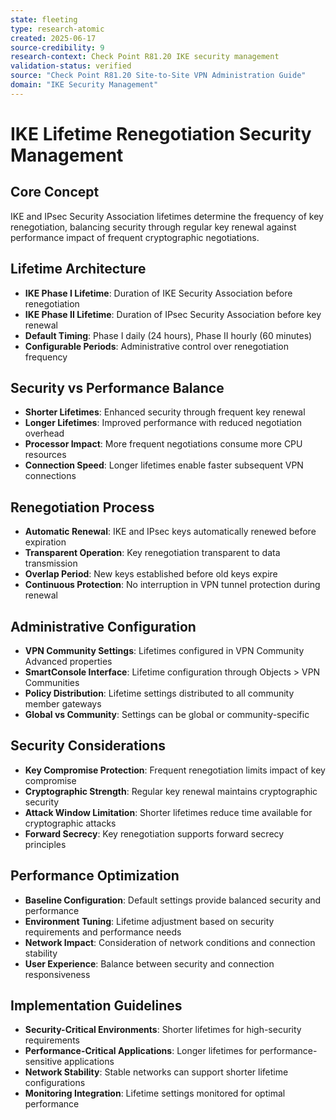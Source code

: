 ```yaml
---
state: fleeting
type: research-atomic
created: 2025-06-17
source-credibility: 9
research-context: Check Point R81.20 IKE security management
validation-status: verified
source: "Check Point R81.20 Site-to-Site VPN Administration Guide"
domain: "IKE Security Management"
---
```


# IKE Lifetime Renegotiation Security Management

## Core Concept
IKE and IPsec Security Association lifetimes determine the frequency of key renegotiation, balancing security through regular key renewal against performance impact of frequent cryptographic negotiations.

## Lifetime Architecture
- **IKE Phase I Lifetime**: Duration of IKE Security Association before renegotiation
- **IKE Phase II Lifetime**: Duration of IPsec Security Association before key renewal
- **Default Timing**: Phase I daily (24 hours), Phase II hourly (60 minutes)
- **Configurable Periods**: Administrative control over renegotiation frequency

## Security vs Performance Balance
- **Shorter Lifetimes**: Enhanced security through frequent key renewal
- **Longer Lifetimes**: Improved performance with reduced negotiation overhead
- **Processor Impact**: More frequent negotiations consume more CPU resources
- **Connection Speed**: Longer lifetimes enable faster subsequent VPN connections

## Renegotiation Process
- **Automatic Renewal**: IKE and IPsec keys automatically renewed before expiration
- **Transparent Operation**: Key renegotiation transparent to data transmission
- **Overlap Period**: New keys established before old keys expire
- **Continuous Protection**: No interruption in VPN tunnel protection during renewal

## Administrative Configuration
- **VPN Community Settings**: Lifetimes configured in VPN Community Advanced properties
- **SmartConsole Interface**: Lifetime configuration through Objects > VPN Communities
- **Policy Distribution**: Lifetime settings distributed to all community member gateways
- **Global vs Community**: Settings can be global or community-specific

## Security Considerations
- **Key Compromise Protection**: Frequent renegotiation limits impact of key compromise
- **Cryptographic Strength**: Regular key renewal maintains cryptographic security
- **Attack Window Limitation**: Shorter lifetimes reduce time available for cryptographic attacks
- **Forward Secrecy**: Key renegotiation supports forward secrecy principles

## Performance Optimization
- **Baseline Configuration**: Default settings provide balanced security and performance
- **Environment Tuning**: Lifetime adjustment based on security requirements and performance needs
- **Network Impact**: Consideration of network conditions and connection stability
- **User Experience**: Balance between security and connection responsiveness

## Implementation Guidelines
- **Security-Critical Environments**: Shorter lifetimes for high-security requirements
- **Performance-Critical Applications**: Longer lifetimes for performance-sensitive applications
- **Network Stability**: Stable networks can support shorter lifetime configurations
- **Monitoring Integration**: Lifetime settings monitored for optimal performance